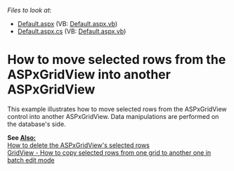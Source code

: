 <!-- default file list -->
*Files to look at*:

* [Default.aspx](./CS/E2636/Default.aspx) (VB: [Default.aspx.vb](./VB/E2636/Default.aspx.vb))
* [Default.aspx.cs](./CS/E2636/Default.aspx.cs) (VB: [Default.aspx.vb](./VB/E2636/Default.aspx.vb))
<!-- default file list end -->
# How to move selected rows from the ASPxGridView into another ASPxGridView


<p>This example illustrates how to move selected rows from the ASPxGridView control into another ASPxGridView. Data manipulations are performed on the database's side.</p>
<p><strong>See </strong><strong><u>Also:</u></strong><strong><br> </strong><a href="https://www.devexpress.com/Support/Center/p/E3076">How to delete the ASPxGridView's selected rows</a><br><a href="https://www.devexpress.com/Support/Center/p/T466784">GridView - How to copy selected rows from one grid to another one in batch edit mode</a></p>

<br/>


